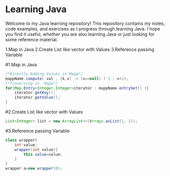 # Learning Java

Welcome to my Java learning repository! This repository contains my notes, code examples, and exercises as I progress through learning Java. I hope you find it useful, whether you are also learning Java or just looking for some reference material.

1.Map in Java
2.Create List like vector with Values
3.Reference passing Variable

#1.Map in Java
```java
/*Directly Adding Values in Mapp*/
mappName.compute( val , (k,v) -> (v==null) ? 1 : v+1);
/*Traversing in  Mapp*/
for(Map.Entry<Integer,Integer>iterator : mappName.entrySet() ){
    iterator.getKey();
    iterator.getValue();
}
```

#2.Create List like vector with Values
```java
List<Integer> list = new ArrayList<>(Arrays.asList(1, 2));
```
#3.Reference passing Variable
```java
class wrapper{
    int value;
    wrapper(int value){
        this.value=value;
    }
}
wrapper a=new wrapper(0);
```

